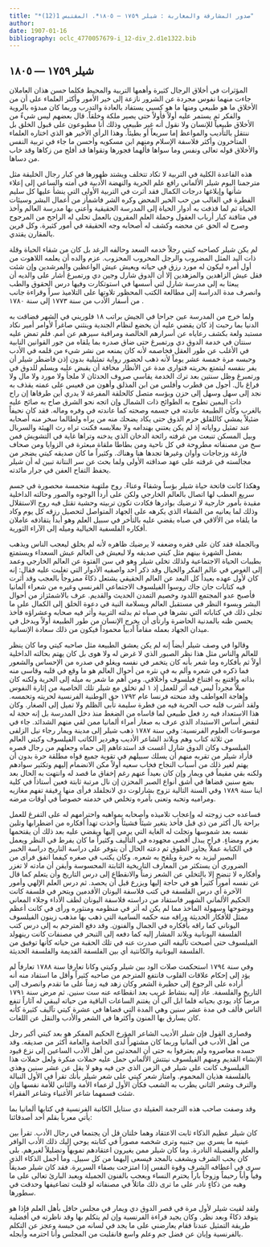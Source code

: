 ```yaml
---
title: "*صدور المشارقة والمغاربة : شيلر ١٧٥٩ — ١٨٠٥*. المقتبس 1(12)"
author: 
date: 1907-01-16
bibliography: oclc_4770057679-i_12-div_2.d1e1322.bib
---
```




##  شيلر   ١٧٥٩  —  ١٨٠٥ 


 المؤثرات في أخلاق الرجال كثيرة وأهمها التربية والمحيط فكلما حسن هذان العاملان جاءت منهما نفوس مجردة عن الشرور نازعة إلى خير الأمور وأكثر العلماء على أن من الأخلاق ما هو طبيعي ومنها ما هو كسبي يستفاد بالعادة والتدرب وربما كان مبدؤه بالروية والفكر ثم يستمر عليه أولاً فأولاً حتى يصير ملكة وخلقاً. قال بعضهم ليس شيءٌ من الأخلاق طبيعياً للإنسان ولا نقول أنه غير طبيعي وذلك أنا مطبوعون على قبول الخلق بل ننتقل بالتأديب والمواعظ إما سريعاً أو بطيئاً. وهذا الرأي الأخير هو الذي اختاره العلماء المتأخرون وأكثر فلاسفة الإسلام ومنهم ابن مسكويه وأحسن ما جاء في تربية النفس والأخلاق قوله تعالى ونفس وما سواها فألهما فجورها وتقواها قد أفلح من زكاها وقد خاب من دساها.  

 هذه القاعدة الكلية في التربية لا تكاد تتخلف ويشتد ظهورها في كبار رجال الخليقة مثل مترجمنا اليوم شيلر الألماني رافع علم الحرية والنهضة الأدبية في أمته والساعي إلى إعلاء شأنها وإبلاغها درجات الكمال فقد أثرت في التربية الأولى التي ينشأ عليها كل سليم الفطرة في الغالب من حب الخير المحض وكره الشر فاشمأز من أعمال البشر وسيئات الحياة ثم لما قذفت به أدوار الحياة إلى المدرسة الحقيقية وأعني بها مدرسة العالم وأخذ في مثافنة كبار أرباب العقول وحملة العلم المقرون بالعمل تحلى له الراجح من المرجوح وصرح له الحق عن محضه وكشف له أصحابه وجه الحقيقة في أمور كثيرة. وكل قرين بالمقارن يقتدي. 

 لم يكن شيلر كصاحبه كيتي رجلاً خدمه السعد وحالفه الرغد بل كان من شقاء الحياة وقلة ذات اليد المثل المضروب والرجل المحروب المحزوب. عزم والده أن يعلمه اللاهوت من أول أمره ليكون له مورد رزق في حياته ويعيش عيش الواعظين والمرشدين وإن شئت فقل عيش الزاهدين والمزهدين إلا أن الدوق شارل وجين دي ورتمبرغ أشار على والديه أن يبعثا به إلى مدرسة شارل لتي أسسها في استوتكارت وفيها درس الحقوق والطب   وانصرف مدة الدراسة إلى مطالعة الكتب المحظور تلاوتها على التلاميذ سراً وقراءة جانب من أسفار الأدب من سنة  ١٧٧٣  إلى سنة  ١٧٨٠  . 

 ولما خرج من المدرسة عين جراحا في الجيش براتب  ١٨  فلوريني في الشهر فضاقت به الدنيا بما رحبت إذ كان يقضي عليه أن يخضع لنظام الجندية وينثني صاغراً لأوامر أمير نكاد مستبد ولعة بكشف رعاياه عن أسرارهم الخالصة ومراقبة سيرهم عن أمم. فلم تمض عليه سنتان في خدمة الدوق دي ورتمبرغ حتى ضاق صدره بما يلقاه من جور القوانين النابية في الأغلب عن طور العقل فخاصمه لأنه   كان يمنعه من نشر شيء من قلمه في الأدب وحبسه مرة  خمسة  عشر  يوماً لأنه ذهب لحضور رواية تمثيلية بدون إذن فاضطر شيلر أن يفر بنفسه ليتمتع بحريته فتوارى مدة عن الأنظار مخافة أن يقبض عليه ويسلم للدوق في ورتمبرغ وظل سنتين بعد ترك الخدمة يقاسي صروف الحدثان لا ملجأ ولا مورد ولا مال ولا فراغ بال. أجول من قطرب وأفلس من ابن المذلق وأهون من قعيس على عمته يقذف به نجد إلى سهل وسهل إلى حزن وبؤسه متصل كالحلقة المفرغة لا يدري أين طرفاها إن راح ذات اليمين تطوح به الطوائح ذات الشمال وإن اتجه نحو الشرق صاح به صائح عليه بالغرب وكأن الطبيعة عاندته في جسمه وصحته كما عاندته في وفره وماله. فقد كان نحيفاً ضئيلاً يمشي كاللقلق حرم الذوق حتى يكاد يضحك منه من يراه ولطالما سخر منه أصحابه عند تمثيل رواياته إذ لم يكن يعتني بهندامه ولا بملابسه فكنت تراه رث الهيئة والسربال وبيل المسكن تنبعث من غرفته رائحة الدخان الذي يدخنه وتراها غاية في التشويش فمن سخ من مصنفاته مطروحة في كل ناحية ومن بطاطا ملقاة مبعثرة في الزوايا ومن صحاف فارغة وزجاجات وأوان وغيرها تجدها هنا وهناك. وكثيراً ما كان صديقه كيتي يضجر من مجالسته في غرفته على عهد صداقته الأولى ولما بحث عن سر النتانة تبين له أن شيلر يحفظ التفاح العفن في جرار مائدته. 

 وهكذا كانت فاتحة حياة شيلر بؤساً وشقاءً وعناءً. روح ملتهبة متحمسة محصورة في جسم سريع العطب لها اتصال بالعالم الخارجي ولكن على أردأ الوجوه والصور وحالته الداخلية مقيدة بأمور خارجية لا ترضيك بوادرها فكادت تكون تربيته وحشية تقتل فيه روح الاستقلال وذلك لما يعانيه من الشقاء الذي يكرهه على الجهاد المتواصل لتحصيل رزقه كل   يوم وكاد ما يلقاه من الألاقي في   صباه يقضي عليه بالتأخر في سبيل العلم وهو أبداً يتقاذفه عاملان أفكاره الفلسفية الخيالية وميله إلى الآراء الثورية. 

 وبالجملة فقد كان على فقره وضعفه لا يرضيك ظاهره لأنه لم يخلق ليعجب الناس ويذهب بفضل الشهرة بينهم مثل كيتي صديقه ولا ليعيش في العالم عيش السعداء ويستمتع بطيبات الحياة الاجتماعية ولذلك تخلى شيلر وهو في سن الفتوة عن العالم الخارجي وعمد إلى الغوص في عالم الفكر والخيال وقد ذكر  أحد  واصفيه الأدوار التي تغلبت عليه فقال: إنه كان لأول عهده بعيداً كل البعد عن العالم الحقيقي يشتعل ذكاءً ممزوجاً بالعجب وقد أثرت فيه كتابات جان جاك روسوا الفيلسوف الاجتماعي الفرنسي وغيره من شعراء ألمانيا فأصبح عدو المجتمع اللدود وخصيم التمدن الحديث والقديم. عرف بالاشمئزاز من أحوال البشر وبسوء النظر في مستقبل العالم وبسلامة النية في دعوة الخلق إلى الكمال على ما تجلى ذلك في كتاباته التي نشرها في صباه ثم بدلته التربية وأثر فيه صحابه وعشراؤه فأخذ يحسن ظنه بالمدنية الحاضرة وارتأى أن يخرج الإنسان من طور الطبيعة أولاً ويدخل في ميدان الجهاد بعمله مقاماً أدبياً محموداً فيكون من ذلك سعادة الإنسانية. 

 وقالوا في وصف شيلر أيضاً إنه لم يكن يعشق الطبيعة مثل صاحبه كيتي وما كان ينظر للعالم والناس مثل هذا نظر الصبور الذي لا غرض له ولا هوى بل كان يهتم بحالته الداخلية أولاً ثم بأفكاره وما شعر بأنه كان يتخمر في نفسه ويغلو في صدره من الإحساس والشعور فما ذكره في شعره وألم به في نثره من أحوال العالم هو ما وقع في قلبه وقاسى منه بذاته واقتنع به اقتناع فيلسوف وأخلاقي. ومن أهم ما شعر به ميله إلى الحرية ولكنه كان ميلاً مجرداً ليس فيه أثر للعمل إذ  ١  لم تخلق مع شيلر تلك الخاصية من إثارة النفوس وإهاجة العواطف وقد منحته فرنسا عام  ١٧٩٢   حق الوطنية الفرنسية لحريته وتحمسه. ولقد أشرب قلبه حب الحرية فيه من فطرة سليمة تأبى الظلم ولا تميل إلى الصغار. وكان هذا الاستعداد فيه رد فعل طبيعي لما قاساه من الضغط منذ دخل المدرسة بل إنه حجة له لنقض أساس الاستبداد الذي عرف به صغار أمراء ألمانيا ممن لقي منهم الشدائد. جاء في موسوعات العلوم الفرنسية: وفي سنة  ١٧٨٧  ذهب شيلر إلى مدينة ويمار رجاء نيل الزلفى من  ثلاثة  كتاب وهم ويلاند الشاعر الأديب وهردير الكاتب الفيلسوف وكبتي العالم   الفيلسوف وكان الدوق شارل أغست قد استدعاهم إلى حماه وجعلهم من رجال قصره فأراد شيلر من تقربه منهم أن يسلك سبيلهم في تقوية جميع قواه مطلقة حرة بدون أن يهتم لغير ذلك من أسباب النجاح فخاب سعيه أولاً مكن الانضمام إليهم وتكثير سوادهم ولكنه بقي مقيماً في ويمار وإن كان بعيداً عنهم رغم إخفاق ما قصد له وانتهت به الحال بعد بضع سنين قضاها في أشق أنواع الصبر المحزن إن نال مرتبة ثابتة فعين أستاذاً في كلية اينا سنة  ١٧٨٩  وفي السنة التالية تزوج بشارلوت دي لانجلفلد فرأى منها رفيقة تفهم مغازيه ومراميه وتحبه وتعنى بأمره وتخلص في خدمته خصوصاً في أوقات مرضه. 

 فساعده حب زوجته له وإعجاب تلاميذه وأصحابه بمواهبه واحترامهم له على التفرغ للعمل براحة بال أكثر من ذي قبل فأخذ يتغير شيئاً فشيئاً وأخذت تهدأ أفكاره من اضطرابها وتلين نفسه بعد شموسها وتجلت له الغاية التي يرمي إليها ويقضي عليه بعد ذلك أن يقتحمها بعزم ومضاءٍ. فراح يبذل أقصى مجهوده في التأليف وكثيراً ما كان يفرط في النظر ويعمل في الكتابة عملاً يجاوز الطوق ثم دعته الحال أن يتوفر على دراسة التاريخ دراسة الخبير البصير ليزيد به خبرة ويلقح به شعره. وكان يكتب في صغره كيفما اتفق فرأى من الضروري أن   يستكثر من المعارف التاريخية الثابتة المحسوسة وأيقن أن مادته لا تغزر وأفكاره لا تنضج إلا بالتخلي عن الشعر زمناً والانقطاع إلى درس التاريخ وأن يتعلم كما قال عن نفسه أموراً كثيراً هو في حاجة إليها ويزرع قبل أن يحصد. ثم درس العلم الإلهي وأمور الآخرة أي درس الفلسفة في كتب فلاسفة اليونان الأقدمين ويتحر في فلسفة كانت الحكيم الألماني الشهير فاستفاد من دراسته فلاسفة اليونان لطف الأداء وجلاء المعاني ووضوحها وسهولة المأخذ مما لم يكن له أثر في منظومه ومنثوره ورأى في كانت أعظم ممثل للأفكار الحديثة وراقه منه حكمه السامية التي ذهب بها مذهب زينون الفيلسوف اليوناني كما راقه بأفكاره في الجمال والفنون. وقد دفع المترجم به إلى درس كتب الفلسفة اليونانية ويلاند المشار إليه كما دفعه إلى التبحر في مصنفات كانت رينهولد الفيلسوف حتى أصبحت تآليفه التي صدرت عنه في تلك الحقبة من حياته كأنها توفيق من الفلسفة اليونانية والكانتية أي بين الفلسفة القديمة والفلسفة الحديثة. 

 وفي سنة  ١٧٩٤  استحكمت صلات الود بين شيلر وكيتي وكانا تعارفا سنة  ١٧٨٨  تعارفاً   لم يؤد إلى إحكام علاقات القلوب فانتفع المترجم من صاحبه كثيراً وأقل ما استفاد منه أنه أراده على الرجوع إلى حظيرة الشعر وكان زهد فيه زمناً على ما تقدم وانصرف إلى التاريخ والفلسفة. عاد إليه بنشاط غريب بعد انقطاعه عنه  ست  سنين. ثم مرض سنة  ١٧٩١  مرضاً كاد يودي بحياته فلما ابل آلى أن يغتنم الساعات الباقية من حياته ليبقي له آثاراً تنفع الناس فألف في مدة  عشر  سنين وهي المدة التي قضاها في  عشرة  كيتي تآليف كثيرة كأنه كان يسارق بها المنون وأكثرها في الشعر والأدب والنقل عن اللغات.  

 وقصارى القول فإن شيلر الأديب الشاعر المؤرخ الحكيم المفكر هو بعد كيتي أكبر رجل من أهل الأدب في ألمانيا وربما كان مشتهراً لدى الخاصة والعامة أكثر من صديقه. وقد حسده معاصروه ولم يعترفوا به حتى أن المحدثين من أهل الأدب الساعين إلى نزع قيود الإنشاء القديم ومنهم الفيلسوف نيتتش الألماني حمل عليه حملات منكرة ولعل حملات هذا الفيلسوف كانت على شيلر في الزمن الذي جن فيه وهو لا يقل عن  عشر  سنين وهذي بالفلسفة هذيان المحموم. وامتاز شعر كيتي على شعر شيلر بأنك تقرأ في الأول النبالة والترف وشعر الثاني يطرب به الشعب فكأن الأول لزعماء الأمة والثاني للأمة نفسها وإن شئت فسمهما شاعر الأغنياء وشاعر الفقراء. 

 وقد وصفت صاحب هذه الترجمة العقيلة دي ستايل الكاتبة الفرنسية في كتابها ألمانيا بما يأتي معرباً بقلم  أحد  أصدقائنا: 

 كان شيلر عظيم الذكاء ثابت الاعتقاد وهما خلتان قل أن يجتمعا في رجال الأدب. تقرأ بين عينيه ما يسري بين جنبيه وترى شخصه مصوراً في كتابته يوحي إليك ذلك الأدب الوافر والعلم والفضيلة النادرة. وما كان شيلر ممن يغيرون اعتقادهم تمويهاً وتضليلاً لغيرهم. بلى كان يحب الشرف ويشغف بالمجد فيسعى إليهما من كل سبيل. وما أجمل الذكاء الذي سرى في أعطافه الشرف وقوة النفس إذا امتزجت بصفاء السريرة. فقد كان شيلر صديقاً وفياً وأباً رحيماً وزوجاً باراً يحترم النساء ويعجب بالفنون الجميلة ويعبد البارئ تعالى على ما وهبه من ذكاءٍ نادر على ما ترى ذلك ماثلاً في مصنفاته لو قلبت تضاعيفها وحدقت في سطورها. 

 ولقد لقيت شيلر لأول مرة في قصر الدوق دي ويمار في مجلس حافل بأهل العلم فإذا هو   يتوقد ذكاءً وبعد نظر. وكان يجيد قراءة الفرنسية وإن لم يتكلم بها   وقد ناظرته في أفضلية طريقة التمثيل عندنا فقام يعارضني على ما يجد في لسانه من حبسة وعجز عن التكلم بالفرنسية وإبان عن فضل جم وعلم واسع فانقلبت من المجلس وأنا احترمه وأبجله. 
